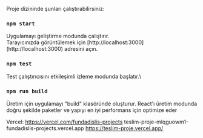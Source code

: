 Proje dizininde şunları çalıştırabilirsiniz:
### `npm start`
Uygulamayı geliştirme modunda çalıştırır.\
Tarayıcınızda görüntülemek için 
[http://localhost:3000]
(http://localhost:3000) 
adresini açın.
### `npm test`
Test çalıştırıcısını etkileşimli izleme modunda başlatır.\
### `npm run build`
Üretim için uygulamayı "build" klasöründe oluşturur.
React'ı üretim modunda doğru şekilde paketler ve yapıyı en iyi performans için optimize eder

Vercel:
https://vercel.com/fundadislis-projects
teslim-proje-mlqguowm1-fundadislis-projects.vercel.app
https://teslim-proje.vercel.app/
